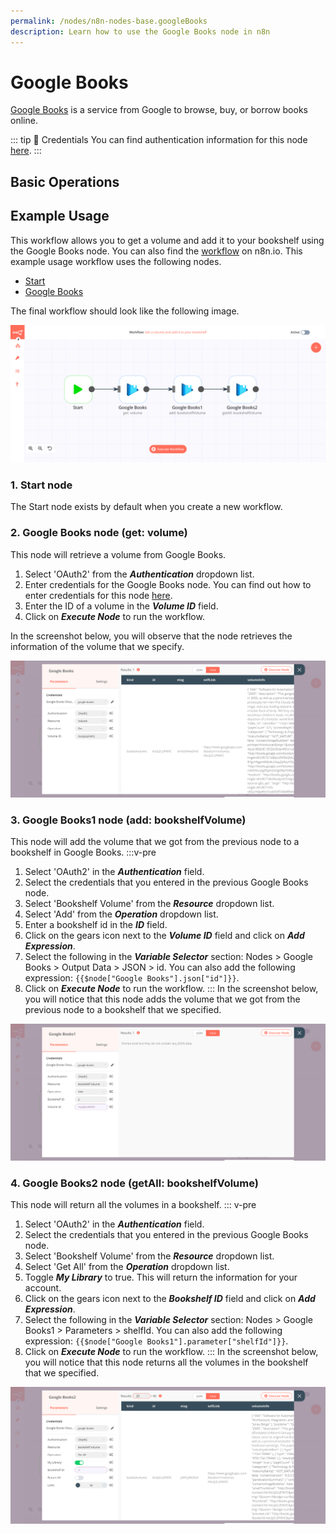 ```yaml
---
permalink: /nodes/n8n-nodes-base.googleBooks
description: Learn how to use the Google Books node in n8n
---
```


# Google Books

[Google Books](https://books.google.com) is a service from Google to browse, buy, or borrow books online.

::: tip 🔑 Credentials
You can find authentication information for this node [here](../../../credentials/Google/README.md).
:::

## Basic Operations

<Resource node="n8n-nodes-base.googleBooks" />

## Example Usage

This workflow allows you to get a volume and add it to your bookshelf using the Google Books node. You can also find the [workflow](https://n8n.io/workflows/771) on n8n.io. This example usage workflow uses the following nodes.
- [Start](../../core-nodes/Start/README.md)
- [Google Books]()

The final workflow should look like the following image.

![A workflow with the Google Books node](./workflow.png)

### 1. Start node

The Start node exists by default when you create a new workflow.

### 2. Google Books node (get: volume)

This node will retrieve a volume from Google Books.

1. Select 'OAuth2' from the ***Authentication*** dropdown list.
2. Enter credentials for the Google Books node. You can find out how to enter credentials for this node [here](../../../credentials/Google/README.md).
3. Enter the ID of a volume in the ***Volume ID*** field.
4. Click on ***Execute Node*** to run the workflow.

In the screenshot below, you will observe that the node retrieves the information of the volume that we specify.

![Using the Google Books node to retrieve information of a volume](./GoogleBooks_node.png)

### 3. Google Books1 node (add: bookshelfVolume)

This node will add the volume that we got from the previous node to a bookshelf in Google Books.
:::v-pre
1. Select 'OAuth2' in the ***Authentication*** field.
2. Select the credentials that you entered in the previous Google Books node.
3. Select 'Bookshelf Volume' from the ***Resource*** dropdown list.
4. Select 'Add' from the ***Operation*** dropdown list.
5. Enter a bookshelf id in the ***ID*** field.
6. Click on the gears icon next to the ***Volume ID*** field and click on ***Add Expression***.
7. Select the following in the ***Variable Selector*** section: Nodes > Google Books > Output Data > JSON > id. You can also add the following expression: `{{$node["Google Books"].json["id"]}}`.
8. Click on ***Execute Node*** to run the workflow.
:::
In the screenshot below, you will notice that this node adds the volume that we got from the previous node to a bookshelf that we specified.

![Using the Google Books node to add a volume to a bookshelf volume](./GoogleBooks1_node.png)

### 4. Google Books2 node (getAll: bookshelfVolume)

This node will return all the volumes in a bookshelf.
::: v-pre
1. Select 'OAuth2' in the ***Authentication*** field.
2. Select the credentials that you entered in the previous Google Books node.
3. Select 'Bookshelf Volume' from the ***Resource*** dropdown list.
4. Select 'Get All' from the ***Operation*** dropdown list.
5. Toggle ***My Library*** to true. This will return the information for your account.
6. Click on the gears icon next to the ***Bookshelf ID*** field and click on ***Add Expression***.
7. Select the following in the ***Variable Selector*** section: Nodes > Google Books1 > Parameters > shelfId. You can also add the following expression: `{{$node["Google Books1"].parameter["shelfId"]}}`.
8. Click on ***Execute Node*** to run the workflow.
:::
In the screenshot below, you will notice that this node returns all the volumes in the bookshelf that we specified.

![Using the Google Books node to get all the volumes in a bookshelf](./GoogleBooks2_node.png)
